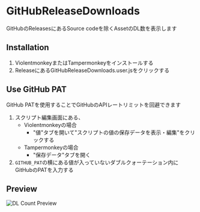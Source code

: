 # GitHubReleaseDownloads
GitHubのReleasesにあるSource codeを除くAssetのDL数を表示します

## Installation
1. ViolentmonkeyまたはTampermonkeyをインストールする
2. ReleaseにあるGitHubReleaseDownloads.user.jsをクリックする

## Use GitHub PAT
GitHub PATを使用することでGitHubのAPIレートリミットを回避できます
1.  スクリプト編集画面にある、
    - Violentmonkeyの場合
      - "値"タブを開いて"スクリプトの値の保存データを表示・編集"をクリックする
    - Tampermonkeyの場合
      - "保存データ"タブを開く
2.  `GITHUB_PAT`の横にある値が入っていないダブルクォーテーション内にGitHubのPATを入力する

## Preview
![DL Count Preview](https://github.com/Hibi-10000/GithubReleaseDownloads/assets/87810571/0917d82c-06c9-421d-b570-fd08516d0767)

